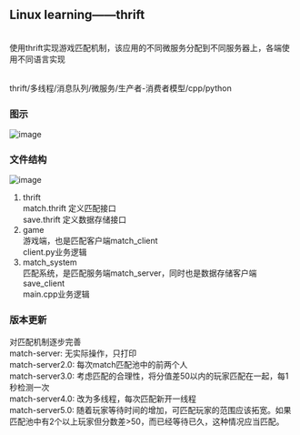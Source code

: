 ## Linux learning——thrift

<br>使用thrift实现游戏匹配机制，该应用的不同微服务分配到不同服务器上，各端使用不同语言实现

<br>thrift/多线程/消息队列/微服务/生产者-消费者模型/cpp/python

### 图示

![image](https://user-images.githubusercontent.com/49400104/160067216-43f7e998-4aed-45d8-9b88-89cb23338406.png)


###  文件结构

![image](https://user-images.githubusercontent.com/49400104/160064729-3a5398ea-7107-4d15-9e84-ef867f40f0ca.png)

1. thrift
   <br>match.thrift 定义匹配接口
   <br>save.thrift 定义数据存储接口
2. game
  <br>游戏端，也是匹配客户端match_client
  <br>client.py业务逻辑
3. match_system
  <br>匹配系统，是匹配服务端match_server，同时也是数据存储客户端save_client
  <br>main.cpp业务逻辑
  
 ### 版本更新
 对匹配机制逐步完善
 <br> match-server: 无实际操作，只打印
 <br> match-server2.0: 每次match匹配池中的前两个人
 <br> match-server3.0: 考虑匹配的合理性，将分值差50以内的玩家匹配在一起，每1秒检测一次
 <br> match-server4.0: 改为多线程，每次匹配新开一线程
 <br> match-server5.0: 随着玩家等待时间的增加，可匹配玩家的范围应该拓宽。如果匹配池中有2个以上玩家但分数差>50，而已经等待已久，这种情况应当匹配。
 
